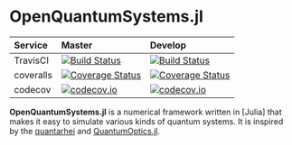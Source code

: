 # OpenQuantumSystems.jl

| Service  | Master  | Develop  |
| :------- | :------ | :------- |
| TravisCI | [![Build Status](https://travis-ci.org/detrin/OpenQuantumSystems.jl.svg?branch=master)](https://travis-ci.org/detrin/OpenQuantumSystems.jl) | [![Build Status](https://travis-ci.org/detrin/OpenQuantumSystems.jl.svg?branch=devel)](https://travis-ci.org/detrin/OpenQuantumSystems.jl) |
| coveralls | [![Coverage Status](https://coveralls.io/repos/JuliaLang/Example.jl/badge.svg?branch=master)](https://coveralls.io/r/detrin/OpenQuantumSystems.jl?branch=master) | [![Coverage Status](https://coveralls.io/repos/JuliaLang/Example.jl/badge.svg?branch=devel)](https://coveralls.io/r/detrin/OpenQuantumSystems.jl?branch=devel) |
| codecov | [![codecov.io](http://codecov.io/github/JuliaLang/Example.jl/coverage.svg?branch=master)](http://codecov.io/github/detrin/OpenQuantumSystems.jl?branch=master) | [![codecov.io](http://codecov.io/github/JuliaLang/Example.jl/coverage.svg?branch=devel)](http://codecov.io/github/detrin/OpenQuantumSystems.jl?branch=devel) |


**OpenQuantumSystems.jl** is a numerical framework written in [Julia] that makes it easy to simulate various kinds of quantum systems. It is inspired by the [quantarhei](https://github.com/tmancal74/quantarhei) and [QuantumOptics.jl](https://github.com/qojulia/QuantumOptics.jl).